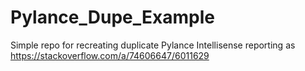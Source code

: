 # Pylance_Dupe_Example
Simple repo for recreating duplicate Pylance Intellisense reporting as https://stackoverflow.com/a/74606647/6011629
